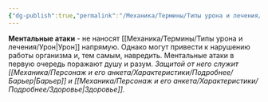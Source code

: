```yaml
---
{"dg-publish":true,"permalink":"/Механика/Термины/Типы урона и лечения/Подробнее/Ментальные атаки/","noteIcon":"","created":"2025-08-21T13:47:53.290+03:00","updated":"2025-07-29T23:53:01.019+03:00"}
---
```


**Ментальные атаки** - не наносят [[Механика/Термины/Типы урона и лечения/Урон\|Урон]] напрямую. Однако могут привести к нарушению работы организма и, тем самым, навредить. Ментальные атаки в первую очередь поражают душу и разум. *Защитой от него служит [[Механика/Персонаж и его анкета/Характеристики/Подробнее/Барьер\|Барьер]] и [[Механика/Персонаж и его анкета/Характеристики/Подробнее/Здоровье\|Здоровье]].* 
